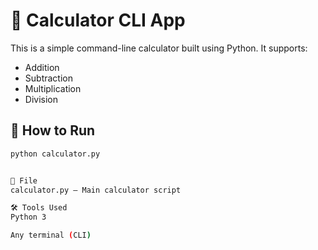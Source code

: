 # 🧮 Calculator CLI App

This is a simple command-line calculator built using Python. It supports:

- Addition
- Subtraction
- Multiplication
- Division

## 🚀 How to Run

```bash
python calculator.py


📁 File
calculator.py – Main calculator script

🛠 Tools Used
Python 3

Any terminal (CLI) 


